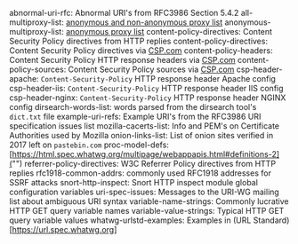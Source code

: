 abnormal-uri-rfc: Abnormal URI's from RFC3986 Section 5.4.2
all-multiproxy-list: [anonymous and non-anonymous proxy list](http://multiproxy.org/txt_all/proxy.txt)
anonymous-multiproxy-list: [anonymous proxy list](http://multiproxy.org/txt_anon/proxy.txt)
content-policy-directives: Content Security Policy directives from HTTP replies
content-policy-directives: Content Security Policy directives via [CSP.com](https://content-security-policy.com)
content-policy-headers: Content Security Policy HTTP response headers via [CSP.com](https://content-security-policy.com)
content-policy-sources: Content Security Policy sources via [CSP.com](https://content-security-policy.com)
csp-header-apache: `Content-Security-Policy` HTTP response header Apache config
csp-header-iis: `Content-Security-Policy` HTTP response header IIS config
csp-header-nginx: `Content-Security-Policy` HTTP response header NGINX config
dirsearch-words-list: words parsed from the dirsearch tool's `dict.txt` file
example-uri-refs: Example URI's from the RFC3986 URI specification issues list
mozilla-cacerts-list: Info and PEM's on Certificate Authorities used by Mozilla 
onion-links-list: List of onion sites verified in 2017 left on `pastebin.com`
proc-model-defs: [https://html.spec.whatwg.org/multipage/webappapis.html#definitions-2]("")
referrer-policy-directives: W3C Referrer Policy directives from HTTP replies
rfc1918-common-addrs: commonly used RFC1918 addresses for SSRF attacks
snort-http-inspect: Snort HTTP inspect module global configuration variables
uri-spec-issues: Messages to the URI-WG mailing list about ambiguous URI syntax
variable-name-strings: Commonly lucrative HTTP GET query variable names
variable-value-strings: Typical HTTP GET query variable values
whatwg-urlstd-examples: Examples in (URL Standard)[https://url.spec.whatwg.org] 
